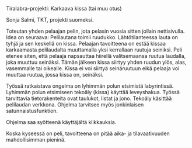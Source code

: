 Tiralabra-projekti: Karkaava kissa (tai muu otus)

Sonja Salmi, TKT, projekti suomeksi.

Toteutan yhden pelaajan pelin, jota pelasin vuosia sitten jollain nettisivulla. Idea on seuraava: Pelilautana toimii ruudukko. Lähtötilanteessa lauta on tyhjä ja sen keskellä on kissa. Pelaajan tavoitteena on estää kissaa karkaamasta pelilaudalta muuttamalla yksi kerrallaan ruutuja seiniksi. Peli etenee siten, että pelaaja napsauttaa hiirellä valitsemaansa ruutua laudalla, joka muuttuu seinäksi. Tämän jälkeen kissa siirtyy yhden ruudun ylös, alas, vasemmalle tai oikealle. Kissa ei voi siirtyä seinäruutuun eikä pelaaja voi muuttaa ruutua, jossa kissa on, seinäksi.

Työssä ratkaistava ongelma on lyhimmän polun etsimistä labyrintissä. Lyhimmän polun etsimiseen tekoäly (kissa) käyttää leveyshakua. Työssä tarvittavia tietorakenteita ovat taulukot, listat ja jono. Tekoäly käsittää pelilaudan verkkona. Ohjelma tarvitsee myös jonkinlaisen satunnaistusfunktion.

Ohjelma saa syötteenä käyttäjältä klikkauksia.

Koska kyseessä on peli, tavoitteena on pitää aika- ja tilavaativuuden mahdollisimman pieninä.
